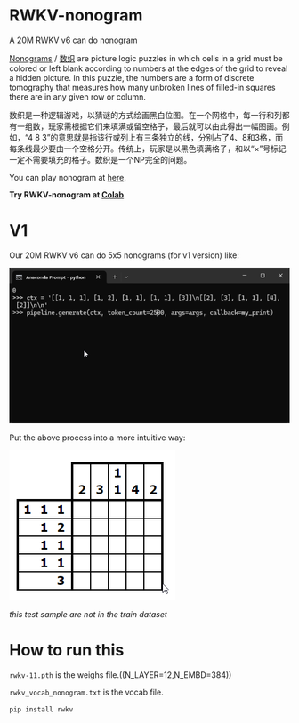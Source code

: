 # RWKV-nonogram
A 20M RWKV v6 can do nonogram

[Nonograms](https://en.wikipedia.org/wiki/Nonogram) / [数织](https://zh.wikipedia.org/wiki/%E6%95%B8%E7%B9%94) are picture logic puzzles in which cells in a grid must be colored or left blank according to numbers at the edges of the grid to reveal a hidden picture. In this puzzle, the numbers are a form of discrete tomography that measures how many unbroken lines of filled-in squares there are in any given row or column. 

数织是一种逻辑游戏，以猜谜的方式绘画黑白位图。在一个网格中，每一行和列都有一组数，玩家需根据它们来填满或留空格子，最后就可以由此得出一幅图画。例如，“4 8 3”的意思就是指该行或列上有三条独立的线，分别占了4、8和3格，而每条线最少要由一个空格分开。传统上，玩家是以黑色填满格子，和以“×”号标记一定不需要填充的格子。数织是一个NP完全的问题。

You can play nonogram at [here](https://www.puzzle-nonograms.com/).

**Try RWKV-nonogram at [Colab](https://colab.research.google.com/drive/1HZnIlu4U56vk1ECLLVoQkdrwRdMEn_gZ?usp=sharing)** 

# V1

Our 20M RWKV v6 can do 5x5 nonograms (for v1 version) like:

![](rwkv.gif)

Put the above process into a more intuitive way:

![](visualize.gif)

*this test sample are not in the train dataset*

# How to run this

`rwkv-11.pth` is the weighs file.((N_LAYER=12,N_EMBD=384))

`rwkv_vocab_nonogram.txt` is the vocab file.

```
pip install rwkv
```
